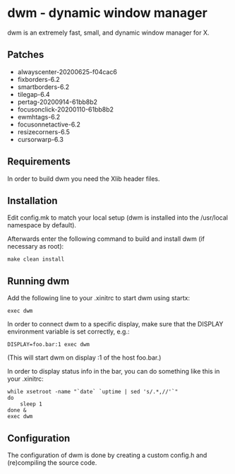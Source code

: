 dwm - dynamic window manager
============================
dwm is an extremely fast, small, and dynamic window manager for X.

Patches
-------
- alwayscenter-20200625-f04cac6
- fixborders-6.2
- smartborders-6.2
- tilegap-6.4
- pertag-20200914-61bb8b2
- focusonclick-20200110-61bb8b2
- ewmhtags-6.2
- focusonnetactive-6.2
- resizecorners-6.5
- cursorwarp-6.3

Requirements
------------
In order to build dwm you need the Xlib header files.


Installation
------------
Edit config.mk to match your local setup (dwm is installed into
the /usr/local namespace by default).

Afterwards enter the following command to build and install dwm (if
necessary as root):

    make clean install


Running dwm
-----------
Add the following line to your .xinitrc to start dwm using startx:

    exec dwm

In order to connect dwm to a specific display, make sure that
the DISPLAY environment variable is set correctly, e.g.:

    DISPLAY=foo.bar:1 exec dwm

(This will start dwm on display :1 of the host foo.bar.)

In order to display status info in the bar, you can do something
like this in your .xinitrc:

    while xsetroot -name "`date` `uptime | sed 's/.*,//'`"
    do
    	sleep 1
    done &
    exec dwm


Configuration
-------------
The configuration of dwm is done by creating a custom config.h
and (re)compiling the source code.
